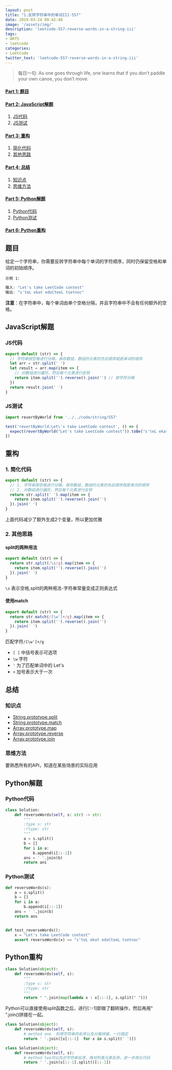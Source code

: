 ```yaml
---
layout: post
title: "1.反转字符串中的单词III-557"
date: 2019-03-24 09:42:48
image: '/assets/img/'
description: 'leetcode-557-reverse-words-in-a-string-iii'
tags:
- ARTS
- leetcode 
categories:
- LeetCode
twitter_text: 'leetcode-557-reverse-words-in-a-string-iii'
---
```

> 每日一句: As one goes through life, one learns that if you don’t paddle your own canoe, you don’t move.

#### [Part 1: 题目](#part1)

#### [Part 2: JavaScript解题](#part2)  
1. [JS代码](#code)
2. [JS测试](#test)

#### [Part 3: 重构](#rebuild)
1. [简化代码](#simple)
2. [其他思路](#other)

#### [Part 4: 总结](#think)
1. [知识点](#knowelage)
2. [思维方法](#thinking)

#### [Part 5: Python解题](#part5)  
1. [Python代码](#py_code)
2. [Python测试](#py_test)

#### [Part 6: Python重构](#part6)  

## <a name="part1"></a>题目

给定一个字符串，你需要反转字符串中每个单词的字符顺序，同时仍保留空格和单词的初始顺序。

`示例 1:`

```javascript
输入: "Let's take LeetCode contest"
输出: "s'teL ekat edoCteeL tsetnoc"
```

**注意**：在字符串中，每个单词由单个空格分隔，并且字符串中不会有任何额外的空格。

## <a name="part2"></a>JavaScript解题

### <a name="code"></a>JS代码

```javascript
export default (str) => {
  // 字符串按空格进行分隔，保存数组，数组的元素的先后顺序就是单词的顺序
  let arr = str.split(' ')
  let result = arr.map(item => {
    // 对数组进行遍历，然后每个元素进行反转
    return item.split('').reverse().join('') // 按字符分隔
  })
  return result.join(' ')
}
```

### <a name="test"></a>JS测试

```javascript
import revertByWorld from '../../code/string/557'

test('revertByWorld:Let\'s take LeetCode contest', () => {
  expect(revertByWorld("Let's take LeetCode contest")).toBe("s'teL ekat edoCteeL tsetnoc")
})
```

## <a name="rebuild"></a>重构

### <a name="simple"></a>1. 简化代码

```javascript
export default (str) => {
  // 1. 字符串按空格进行分隔，保存数组，数组的元素的先后顺序就是单词的顺序
  // 2. 对数组进行遍历，然后每个元素进行反转
  return str.split(' ').map(item => {
    return item.split('').reverse().join('')
  }).join(' ')
}
```

上面代码减少了额外生成2个变量，所以更加优雅

### <a name="other"></a>2. 其他思路

#### <a name="split"></a>split的两种用法

```javascript
export default (str) => {
  return str.split(/\s/g).map(item => {
    return item.split('').reverse().join('')
  }).join(' ')
}
```

`\s` 表示空格,split的两种用法-字符串常量变成正则表达式

#### <a name="match"></a>使用match

```javascript
export default (str) => {
  return str.match(/[\w']+/g).map(item => {
    return item.split('').reverse().join('')
  }).join(' ')
}
```

匹配字符`/[\w']+/g`

- `[ ]` 中括号表示可选项
- `\w` 字符
- `'` 为了匹配单词中的 Let's
- `+` 加号表示大于一次

## <a name="think"></a>总结

### <a name="knowelage"></a>知识点

- [String.prototype.split](https://developer.mozilla.org/zh-CN/docs/Web/JavaScript/Reference/Global_Objects/String/split)
- [String.prototype.match](https://developer.mozilla.org/zh-CN/docs/Web/JavaScript/Reference/Global_Objects/String/match)
- [Array.prototype.map](https://developer.mozilla.org/zh-CN/docs/Web/JavaScript/Reference/Global_Objects/Array/map)
- [Array.prototype.reverse](https://developer.mozilla.org/zh-CN/docs/Web/JavaScript/Reference/Global_Objects/Array/reverse)
- [Array.prototype.join](https://developer.mozilla.org/zh-CN/docs/Web/JavaScript/Reference/Global_Objects/Array/join)

### <a name="thinking"></a>思维方法

要熟悉所有的API，知道在某些场景的实际应用

## <a name="part5"></a>Python解题

### <a name="py_code"></a>Python代码

```python
class Solution:
    def reverseWords(self, s: str) -> str:
        """
        :type s: str
        :rtype: str
        """
        a = s.split()
        b = []
        for i in a:
            b.append(i[::-1])
        ans = ' '.join(b)
        return ans
```

### <a name="py_test"></a>Python测试

```python
def reverseWords(s):
    a = s.split()
    b = []
    for i in a:
        b.append(i[::-1])
    ans = ' '.join(b)
    return ans


def test_reverseWords():
    x = "Let's take LeetCode contest"
    assert reverseWords(x) == "s'teL ekat edoCteeL tsetnoc"
```

## <a name="part6"></a>Python重构

```python
class Solution(object):
    def reverseWords(self, s):
        """
        :type s: str
        :rtype: str
        """
        return " ".join(map(lambda x : x[::-1], s.split(" ")))
```

Python可以直接使用split函数之后，进行[::-1]即做了翻转操作，然后再用" ".join()拼接在一起。

```python
class Solution(object):
    def reverseWords(self, s):
        # method one  利用字符串的反序以及分离拼接，一行搞定
        return ' '.join([x[::-1]  for x in s.split(' ')])
```

```python
class Solution(object):
    def reverseWords(self, s):
        # method two可以先对字符串反序，再对列表元素反序。进一步简化代码
        return ' '.join(s[::-1].split()[::-1])
```
